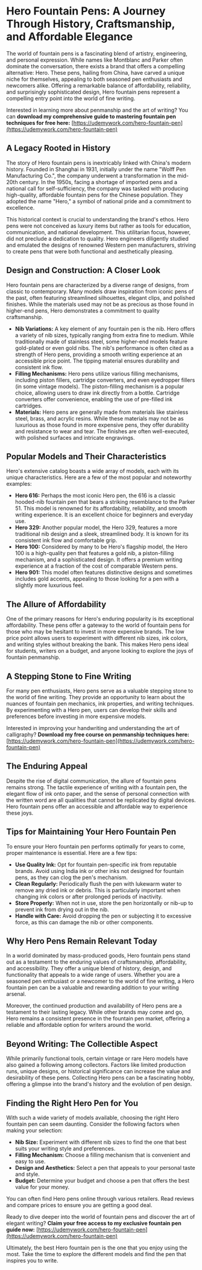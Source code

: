 # Hero Fountain Pens: A Journey Through History, Craftsmanship, and Affordable Elegance

The world of fountain pens is a fascinating blend of artistry, engineering, and personal expression. While names like Montblanc and Parker often dominate the conversation, there exists a brand that offers a compelling alternative: Hero. These pens, hailing from China, have carved a unique niche for themselves, appealing to both seasoned pen enthusiasts and newcomers alike. Offering a remarkable balance of affordability, reliability, and surprisingly sophisticated design, Hero fountain pens represent a compelling entry point into the world of fine writing.

Interested in learning more about penmanship and the art of writing? You can **download my comprehensive guide to mastering fountain pen techniques for free here:** [https://udemywork.com/hero-fountain-pen](https://udemywork.com/hero-fountain-pen)

## A Legacy Rooted in History

The story of Hero fountain pens is inextricably linked with China's modern history. Founded in Shanghai in 1931, initially under the name "Wolff Pen Manufacturing Co.", the company underwent a transformation in the mid-20th century. In the 1950s, facing a shortage of imported pens and a national call for self-sufficiency, the company was tasked with producing high-quality, affordable fountain pens for the Chinese population. They adopted the name "Hero," a symbol of national pride and a commitment to excellence.

This historical context is crucial to understanding the brand's ethos. Hero pens were not conceived as luxury items but rather as tools for education, communication, and national development. This utilitarian focus, however, did not preclude a dedication to quality. Hero engineers diligently studied and emulated the designs of renowned Western pen manufacturers, striving to create pens that were both functional and aesthetically pleasing.

## Design and Construction: A Closer Look

Hero fountain pens are characterized by a diverse range of designs, from classic to contemporary. Many models draw inspiration from iconic pens of the past, often featuring streamlined silhouettes, elegant clips, and polished finishes. While the materials used may not be as precious as those found in higher-end pens, Hero demonstrates a commitment to quality craftsmanship.

*   **Nib Variations:** A key element of any fountain pen is the nib. Hero offers a variety of nib sizes, typically ranging from extra fine to medium. While traditionally made of stainless steel, some higher-end models feature gold-plated or even gold nibs. The nib's performance is often cited as a strength of Hero pens, providing a smooth writing experience at an accessible price point. The tipping material ensures durability and consistent ink flow.
*   **Filling Mechanisms:** Hero pens utilize various filling mechanisms, including piston fillers, cartridge converters, and even eyedropper fillers (in some vintage models). The piston-filling mechanism is a popular choice, allowing users to draw ink directly from a bottle. Cartridge converters offer convenience, enabling the use of pre-filled ink cartridges.
*   **Materials:** Hero pens are generally made from materials like stainless steel, brass, and acrylic resins. While these materials may not be as luxurious as those found in more expensive pens, they offer durability and resistance to wear and tear. The finishes are often well-executed, with polished surfaces and intricate engravings.

## Popular Models and Their Characteristics

Hero's extensive catalog boasts a wide array of models, each with its unique characteristics. Here are a few of the most popular and noteworthy examples:

*   **Hero 616:** Perhaps the most iconic Hero pen, the 616 is a classic hooded-nib fountain pen that bears a striking resemblance to the Parker 51. This model is renowned for its affordability, reliability, and smooth writing experience. It is an excellent choice for beginners and everyday use.
*   **Hero 329:** Another popular model, the Hero 329, features a more traditional nib design and a sleek, streamlined body. It is known for its consistent ink flow and comfortable grip.
*   **Hero 100:** Considered by many to be Hero's flagship model, the Hero 100 is a high-quality pen that features a gold nib, a piston-filling mechanism, and a sophisticated design. It offers a premium writing experience at a fraction of the cost of comparable Western pens.
*   **Hero 901:** This model often features distinctive designs and sometimes includes gold accents, appealing to those looking for a pen with a slightly more luxurious feel.

## The Allure of Affordability

One of the primary reasons for Hero's enduring popularity is its exceptional affordability. These pens offer a gateway to the world of fountain pens for those who may be hesitant to invest in more expensive brands. The low price point allows users to experiment with different nib sizes, ink colors, and writing styles without breaking the bank. This makes Hero pens ideal for students, writers on a budget, and anyone looking to explore the joys of fountain penmanship.

## A Stepping Stone to Fine Writing

For many pen enthusiasts, Hero pens serve as a valuable stepping stone to the world of fine writing. They provide an opportunity to learn about the nuances of fountain pen mechanics, ink properties, and writing techniques. By experimenting with a Hero pen, users can develop their skills and preferences before investing in more expensive models.

Interested in improving your handwriting and understanding the art of calligraphy? **Download my free course on penmanship techniques here:** [https://udemywork.com/hero-fountain-pen](https://udemywork.com/hero-fountain-pen)

## The Enduring Appeal

Despite the rise of digital communication, the allure of fountain pens remains strong. The tactile experience of writing with a fountain pen, the elegant flow of ink onto paper, and the sense of personal connection with the written word are all qualities that cannot be replicated by digital devices. Hero fountain pens offer an accessible and affordable way to experience these joys.

## Tips for Maintaining Your Hero Fountain Pen

To ensure your Hero fountain pen performs optimally for years to come, proper maintenance is essential. Here are a few tips:

*   **Use Quality Ink:** Opt for fountain pen-specific ink from reputable brands. Avoid using India ink or other inks not designed for fountain pens, as they can clog the pen's mechanism.
*   **Clean Regularly:** Periodically flush the pen with lukewarm water to remove any dried ink or debris. This is particularly important when changing ink colors or after prolonged periods of inactivity.
*   **Store Properly:** When not in use, store the pen horizontally or nib-up to prevent ink from drying out in the nib.
*   **Handle with Care:** Avoid dropping the pen or subjecting it to excessive force, as this can damage the nib or other components.

## Why Hero Pens Remain Relevant Today

In a world dominated by mass-produced goods, Hero fountain pens stand out as a testament to the enduring values of craftsmanship, affordability, and accessibility. They offer a unique blend of history, design, and functionality that appeals to a wide range of users. Whether you are a seasoned pen enthusiast or a newcomer to the world of fine writing, a Hero fountain pen can be a valuable and rewarding addition to your writing arsenal.

Moreover, the continued production and availability of Hero pens are a testament to their lasting legacy. While other brands may come and go, Hero remains a consistent presence in the fountain pen market, offering a reliable and affordable option for writers around the world.

## Beyond Writing: The Collectible Aspect

While primarily functional tools, certain vintage or rare Hero models have also gained a following among collectors. Factors like limited production runs, unique designs, or historical significance can increase the value and desirability of these pens. Collecting Hero pens can be a fascinating hobby, offering a glimpse into the brand's history and the evolution of pen design.

## Finding the Right Hero Pen for You

With such a wide variety of models available, choosing the right Hero fountain pen can seem daunting. Consider the following factors when making your selection:

*   **Nib Size:** Experiment with different nib sizes to find the one that best suits your writing style and preferences.
*   **Filling Mechanism:** Choose a filling mechanism that is convenient and easy to use.
*   **Design and Aesthetics:** Select a pen that appeals to your personal taste and style.
*   **Budget:** Determine your budget and choose a pen that offers the best value for your money.

You can often find Hero pens online through various retailers. Read reviews and compare prices to ensure you are getting a good deal.

Ready to dive deeper into the world of fountain pens and discover the art of elegant writing? **Claim your free access to my exclusive fountain pen guide now:** [https://udemywork.com/hero-fountain-pen](https://udemywork.com/hero-fountain-pen)

Ultimately, the best Hero fountain pen is the one that you enjoy using the most. Take the time to explore the different models and find the pen that inspires you to write.
